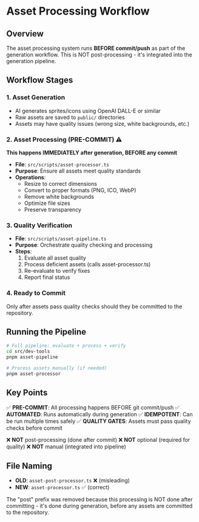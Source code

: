 # Asset Processing Workflow

## Overview

The asset processing system runs **BEFORE commit/push** as part of the generation workflow. This is NOT post-processing - it's integrated into the generation pipeline.

## Workflow Stages

### 1. Asset Generation
- AI generates sprites/icons using OpenAI DALL-E or similar
- Raw assets are saved to `public/` directories
- Assets may have quality issues (wrong size, white backgrounds, etc.)

### 2. Asset Processing (PRE-COMMIT) ⚠️
**This happens IMMEDIATELY after generation, BEFORE any commit**

- **File**: `src/scripts/asset-processor.ts`
- **Purpose**: Ensure all assets meet quality standards
- **Operations**:
  - Resize to correct dimensions
  - Convert to proper formats (PNG, ICO, WebP)
  - Remove white backgrounds
  - Optimize file sizes
  - Preserve transparency

### 3. Quality Verification
- **File**: `src/scripts/asset-pipeline.ts`
- **Purpose**: Orchestrate quality checking and processing
- **Steps**:
  1. Evaluate all asset quality
  2. Process deficient assets (calls asset-processor.ts)
  3. Re-evaluate to verify fixes
  4. Report final status

### 4. Ready to Commit
Only after assets pass quality checks should they be committed to the repository.

## Running the Pipeline

```bash
# Full pipeline: evaluate + process + verify
cd src/dev-tools
pnpm asset-pipeline

# Process assets manually (if needed)
pnpm asset-processor
```

## Key Points

✅ **PRE-COMMIT**: All processing happens BEFORE git commit/push
✅ **AUTOMATED**: Runs automatically during generation
✅ **IDEMPOTENT**: Can be run multiple times safely
✅ **QUALITY GATES**: Assets must pass quality checks before commit

❌ **NOT** post-processing (done after commit)
❌ **NOT** optional (required for quality)
❌ **NOT** manual (integrated into pipeline)

## File Naming

- **OLD**: `asset-post-processor.ts` ❌ (misleading)
- **NEW**: `asset-processor.ts` ✅ (correct)

The "post" prefix was removed because this processing is NOT done after committing - it's done during generation, before any assets are committed to the repository.
